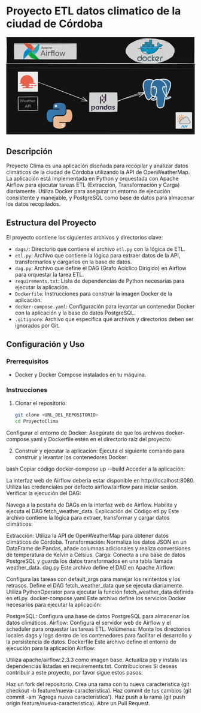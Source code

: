 # Proyecto ETL datos climatico de la ciudad de Córdoba
![](https://github.com/Federicoleyria/dataproyect/blob/main/images/flojo-trabajo.PNG)
## Descripción
Proyecto Clima es una aplicación diseñada para recopilar y analizar datos climáticos de la ciudad de Córdoba utilizando la API de OpenWeatherMap. La aplicación está implementada en Python y orquestada con Apache Airflow para ejecutar tareas ETL (Extracción, Transformación y Carga) diariamente. Utiliza Docker para asegurar un entorno de ejecución consistente y manejable, y PostgreSQL como base de datos para almacenar los datos recopilados.

## Estructura del Proyecto
El proyecto contiene los siguientes archivos y directorios clave:

- `dags/`: Directorio que contiene el archivo `etl.py` con la lógica de ETL.
- `etl.py`: Archivo que contiene la lógica para extraer datos de la API, transformarlos y cargarlos en la base de datos.
- `dag.py`: Archivo que define el DAG (Grafo Acíclico Dirigido) en Airflow para orquestar la tarea ETL.
- `requirements.txt`: Lista de dependencias de Python necesarias para ejecutar la aplicación.
- `Dockerfile`: Instrucciones para construir la imagen Docker de la aplicación.
- `docker-compose.yaml`: Configuración para levantar un contenedor Docker con la aplicación y la base de datos PostgreSQL.
- `.gitignore`: Archivo que especifica qué archivos y directorios deben ser ignorados por Git.

## Configuración y Uso

### Prerrequisitos
- Docker y Docker Compose instalados en tu máquina.

### Instrucciones

1. Clonar el repositorio:
   ```bash
   git clone <URL_DEL_REPOSITORIO>
   cd ProyectoClima
Configurar el entorno de Docker:
Asegúrate de que los archivos docker-compose.yaml y Dockerfile estén en el directorio raíz del proyecto.

2. Construir y ejecutar la aplicación:
Ejecuta el siguiente comando para construir y levantar los contenedores Docker:

bash
Copiar código
docker-compose up --build
Acceder a la aplicación:

La interfaz web de Airflow debería estar disponible en http://localhost:8080.
Utiliza las credenciales por defecto airflow/airflow para iniciar sesión.
Verificar la ejecución del DAG:

Navega a la pestaña de DAGs en la interfaz web de Airflow.
Habilita y ejecuta el DAG fetch_weather_data.
Explicación del Código
etl.py
Este archivo contiene la lógica para extraer, transformar y cargar datos climáticos:

Extracción: Utiliza la API de OpenWeatherMap para obtener datos climáticos de Córdoba.
Transformación: Normaliza los datos JSON en un DataFrame de Pandas, añade columnas adicionales y realiza conversiones de temperatura de Kelvin a Celsius.
Carga: Conecta a una base de datos PostgreSQL y guarda los datos transformados en una tabla llamada weather_data.
dag.py
Este archivo define el DAG en Apache Airflow:

Configura las tareas con default_args para manejar los reintentos y los retrasos.
Define el DAG fetch_weather_data que se ejecuta diariamente.
Utiliza PythonOperator para ejecutar la función fetch_weather_data definida en etl.py.
docker-compose.yaml
Este archivo define los servicios Docker necesarios para ejecutar la aplicación:

PostgreSQL: Configura una base de datos PostgreSQL para almacenar los datos climáticos.
Airflow: Configura el servidor web de Airflow y el scheduler para orquestar las tareas ETL.
Volúmenes: Monta los directorios locales dags y logs dentro de los contenedores para facilitar el desarrollo y la persistencia de datos.
Dockerfile
Este archivo define el entorno de ejecución para la aplicación Airflow:

Utiliza apache/airflow:2.3.3 como imagen base.
Actualiza pip y instala las dependencias listadas en requirements.txt.
Contribuciones
Si deseas contribuir a este proyecto, por favor sigue estos pasos:

Haz un fork del repositorio.
Crea una rama con tu nueva característica (git checkout -b feature/nueva-caracteristica).
Haz commit de tus cambios (git commit -am 'Agrega nueva característica').
Haz push a la rama (git push origin feature/nueva-caracteristica).
Abre un Pull Request.
